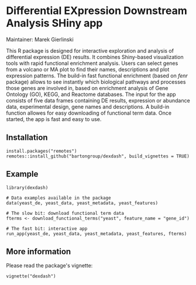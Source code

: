 # Differential EXpression Downstream Analysis SHiny app

Maintainer: Marek Gierlinski

This R package is designed for interactive exploration and analysis of differential expression (DE) results. It combines Shiny-based visualization tools with rapid functional enrichment analysis. Users can select genes from a volcano or MA plot to find their names, descriptions and plot expression patterns. The build-in fast functional enrichment (based on *fenr* package) allows to see instantly which biological pathways and processes those genes are involved in, based on enrichment analysis of Gene Ontology (GO), KEGG, and Reactome databases. The input for the app consists of five data frames containing DE results, expression or abundance data, experimental design, gene names and descriptions. A build-in function allowes for easy downloading of functional term data. Once started, the app is fast and easy to use.


## Installation

```
install.packages("remotes")
remotes::install_github("bartongroup/dexdash", build_vignettes = TRUE)
```

## Example

```
library(dexdash)

# Data examples available in the package
data(yeast_de, yeast_data, yeast_metadata, yeast_features)

# The slow bit: download functional term data
fterms <- download_functional_terms("yeast", feature_name = "gene_id")

# The fast bit: interactive app
run_app(yeast_de, yeast_data, yeast_metadata, yeast_features, fterms)
```

## More information

Please read the package's vignette:

```
vignette("dexdash")
```
